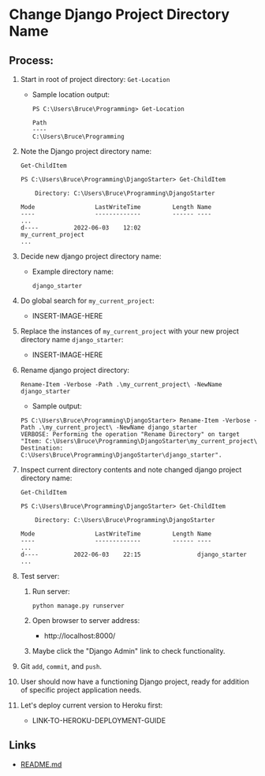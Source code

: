# Change Django Project Directory Name

## Process:

1. Start in root of project directory:
        ```
        Get-Location
        ```
    * Sample location output:
        ```
        PS C:\Users\Bruce\Programming> Get-Location

        Path
        ----
        C:\Users\Bruce\Programming
        ```

1. Note the Django project directory name:
    ```
    Get-ChildItem
    ```
    ```
    PS C:\Users\Bruce\Programming\DjangoStarter> Get-ChildItem

        Directory: C:\Users\Bruce\Programming\DjangoStarter

    Mode                 LastWriteTime         Length Name
    ----                 -------------         ------ ----
    ...
    d----          2022-06-03    12:02                my_current_project
    ...
    ```

1. Decide new django project directory name:
    * Example directory name:
        ```
        django_starter
        ```

1. Do global search for `my_current_project`:
    * INSERT-IMAGE-HERE

1. Replace the instances of `my_current_project` with your new project directory name `django_starter`:
    * INSERT-IMAGE-HERE

1. Rename django project directory:
    ```
    Rename-Item -Verbose -Path .\my_current_project\ -NewName django_starter
    ```
    * Sample output:
    ```
    PS C:\Users\Bruce\Programming\DjangoStarter> Rename-Item -Verbose -Path .\my_current_project\ -NewName django_starter
    VERBOSE: Performing the operation "Rename Directory" on target "Item: C:\Users\Bruce\Programming\DjangoStarter\my_current_project\ Destination: C:\Users\Bruce\Programming\DjangoStarter\django_starter".
    ```

1. Inspect current directory contents and note changed django project directory name:
    ```
    Get-ChildItem
    ```
    ```
    PS C:\Users\Bruce\Programming\DjangoStarter> Get-ChildItem

        Directory: C:\Users\Bruce\Programming\DjangoStarter

    Mode                 LastWriteTime         Length Name
    ----                 -------------         ------ ----
    ...
    d----          2022-06-03    22:15                django_starter
    ...
    ```

1. Test server:
    1. Run server:
        ```
        python manage.py runserver
        ```
    
    1. Open browser to server address:
        * http://localhost:8000/
    
    1. Maybe click the "Django Admin" link to check functionality.

1. Git `add`, `commit`, and `push`.

1. User should now have a functioning Django project, ready for addition of specific project application needs.

1. Let's deploy current version to Heroku first:
    * LINK-TO-HEROKU-DEPLOYMENT-GUIDE

## Links
* [README.md](../README.md)